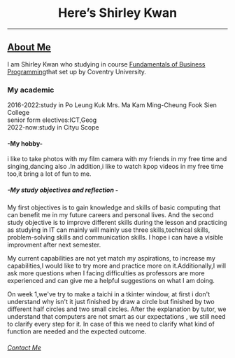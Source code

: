 <html lang="en">
<head>
<body>
<h1 style="text-align:center;">Here’s Shirley Kwan</h1>
<hr>

  <h2><a href="about me.html" title="About Me">About Me</a></h2>
<p1>I am Shirley Kwan who studying in course <a href="https://www5.scope.edu/programmes/bachelors-degree-top-up/bsc-hons-information-technology-business">Fundamentals of Business Programming</a>that set up by Coventry University.</p1>
 
  <h3>My academic</h3>
  <p>2016-2022:study in Po Leung Kuk Mrs. Ma Kam Ming-Cheung Fook Sien College
   <br>            senior form electives:ICT,Geog
    <br>2022-now:study in Cityu Scope</p>
  
  <h4>-My hobby-</h4>
 <p>i like to take photos with my film camera with my friends in my free time and singing,dancing also .In addition,i like to watch kpop videos in my free time too,it bring a lot of fun to me.</P>

<h5>-My study objectives and reflection -</h5>
  
<p>My first objectives is to gain knowledge and skills 
  of basic computing that can benefit me in my future 
  careers and personal lives.
  And the second study objective is to improve different 
  skills during the lesson and practicing as studying 
  in IT can mainly will mainly use three skills,technical skills,
  problem-solving skills and communication skills.
  I hope i can have a visible improvment after next semester.</p>
 <p>My current capabilities are not yet match my aspirations,
   to increase my capabilities,I would like to try more and 
   practice more on it.Additionally,I will ask more questions 
   when I facing difficulties as professors are more experienced
   and can give me a helpful suggestions on what I am doing.
</p>
<p>On week 1,we've try to make a taichi in a tkinter window,
  at first i don't understand why isn't it just finished by 
  draw a circle but finished by two different half circles 
  and two small circles. After the explanation by tutor, 
  we understand that computers are not smart as our expectations ,
  we still need to clarify every step for it.
In case of this we need to clarify what kind of function are needed 
  and the expected outcome.
  </p>





 
  




   
  
  <h6><a href="contact me.html" title="contact me">Contact Me</a></p6>


 
</head>
</body>
</html>
